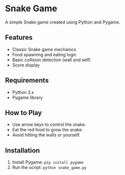 # Snake Game

A simple Snake game created using Python and Pygame.

## Features
- Classic Snake game mechanics
- Food spawning and eating logic
- Basic collision detection (wall and self)
- Score display

## Requirements
- Python 3.x
- Pygame library

## How to Play
- Use arrow keys to control the snake.
- Eat the red food to grow the snake.
- Avoid hitting the walls or yourself.

## Installation
1. Install Pygame: `pip install pygame`
2. Run the script: `python snake_game.py`
